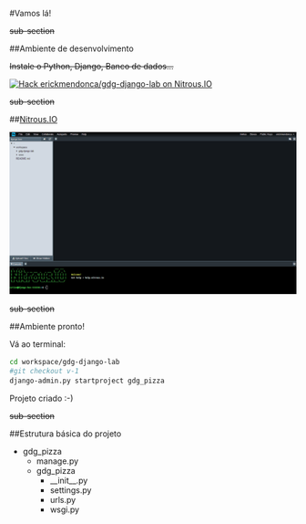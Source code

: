 #Vamos lá!

~~sub-section~~

##Ambiente de desenvolvimento

~~Instale o Python, Django, Banco de dados...~~

[![Hack erickmendonca/gdg-django-lab on Nitrous.IO](https://d3o0mnbgv6k92a.cloudfront.net/assets/hack-l-v1-3cc067e71372f6045e1949af9d96095b.png)](https://www.nitrous.io/hack_button?source=embed&runtime=django&repo=erickmendonca%2Fgdg-django-lab&file_to_open=README.md)

~~sub-section~~

##[Nitrous.IO](http://nitrous.io)

![Nitrous.IO](./img/screen_nitrous.png "Nitrous.IO")

~~sub-section~~

##Ambiente pronto!

Vá ao terminal:

```bash
cd workspace/gdg-django-lab
#git checkout v-1
django-admin.py startproject gdg_pizza
```

Projeto criado :-)

~~sub-section~~

##Estrutura básica do projeto

- gdg_pizza
	- manage.py
	- gdg_pizza
		- \_\_init\_\_.py
		- settings.py
		- urls.py
		- wsgi.py